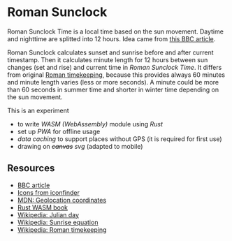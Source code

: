 # Roman Sunclock

Roman Sunclock Time is a local time based on the sun movement. Daytime and nighttime are splitted into 12 hours. Idea came from [this BBC article][1].

Roman Sunclock calculates sunset and sunrise before and after current timestamp. Then it calculates minute length for 12 hours between sun changes (set and rise) and current time in _Roman Sunclock Time_. It differs from original [Roman timekeeping][2], because this provides always 60 minutes and minute length varies (less or more seconds). A minute could be more than 60 seconds in summer time and shorter in winter time depending on the sun movement.

This is an experiment

- to write _WASM (WebAssembly)_ module using _Rust_
- set up _PWA_ for offline usage
- _data caching_ to support places without GPS (it is required for first use)
- drawing on ~~_canvas_~~ _svg_ (adapted to mobile)

## Resources

- [BBC article][1]
- [Icons from iconfinder](https://www.iconfinder.com)
- [MDN: Geolocation coordinates](https://developer.mozilla.org/en-US/docs/Web/API/GeolocationCoordinates)
- [Rust WASM book](https://rustwasm.github.io/docs/book/)
- [Wikipedia: Julian day](https://en.wikipedia.org/wiki/Julian_day)
- [Wikipedia: Sunrise equation](https://en.wikipedia.org/wiki/Sunrise_equation)
- [Wikipedia: Roman timekeeping][2]

[1]: https://www.bbc.com/future/article/20240328-the-ancient-roman-alternative-to-daylight-savings-time
[2]: https://en.m.wikipedia.org/wiki/Roman_timekeeping
